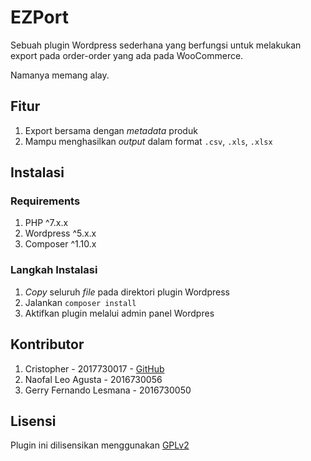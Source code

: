# EZPort

Sebuah plugin Wordpress sederhana yang berfungsi untuk melakukan export pada order-order yang ada pada WooCommerce.

Namanya memang alay.

## Fitur

1. Export bersama dengan _metadata_ produk
2. Mampu menghasilkan _output_ dalam format `.csv`, `.xls`, `.xlsx`

## Instalasi

### Requirements

1. PHP ^7.x.x
2. Wordpress ^5.x.x
3. Composer ^1.10.x

### Langkah Instalasi

1. _Copy_ seluruh _file_ pada direktori plugin Wordpress
2. Jalankan `composer install`
3. Aktifkan plugin melalui admin panel Wordpres

## Kontributor

1. Cristopher - 2017730017 - [GitHub]()
2. Naofal Leo Agusta - 2016730056
3. Gerry Fernando Lesmana - 2016730050

## Lisensi

Plugin ini dilisensikan menggunakan [GPLv2](LICENSE)